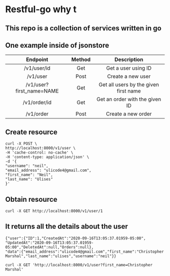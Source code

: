 # Restful-go why t
## This repo is a collection of services written in go 
## One example inside of jsonstore 

| Endpoint                 | Method  | Description |
| :----------------------: | :----: | :-----: |
| /v1/user/id              | Get  | Get a user using ID |
| /v1/user                 | Post | Create a new user |
| /v1/user?first_name=NAME | Get  | Get all users by the given first name|
| /v1/order/id             | Get  | Get an order with the given ID |
| /v1/order                | Post | Create a new order |

## Create resource
```
curl -X POST \
http://localhost:8000/v1/user \
-H 'cache-control: no-cache' \
-H 'content-type: application/json' \
-d '{
"username": "neil",
"email_address": "ulicode4@gmail.com",
"first_name": "Neil",
"last_name": "Ulises"
}'
```

## Obtain resource
```
curl -X GET http://localhost:8000/v1/user/1
```
## It returns all the details about the user
``` 
{"user":{"ID":1,"CreatedAt":"2020-09-16T13:05:37.01959-05:00",
"UpdatedAt":"2020-09-16T13:05:37.01959-05:00","DeletedAt":null,"Orders":null},
"data":{"email_address":"ulicode4@gmail.com","first_name":"Christopher Marshal","last_name":"ulises","username":"neil"}}
```
```
curl -X GET 'http://localhost:8000/v1/user?first_name=Christopher Marshal'
```
